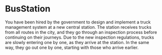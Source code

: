 # BusStation
You have been hired by the government to design and implement a truck management system at a new central station. The station receives trucks from all routes in the city, and they go through an inspection process before continuing on their journeys. Due to the new inspection regulations, trucks are slowly entering one by one, as they arrive at the station. In the same way, they go out one by one, starting with those who arrive earlier.
